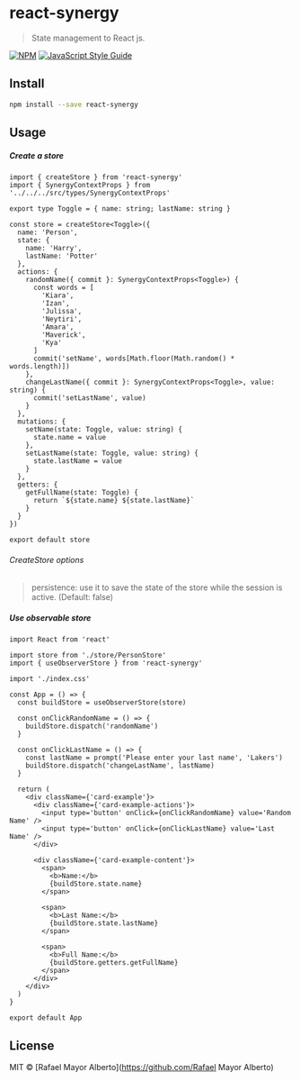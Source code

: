 # react-synergy

> State management to React js.

[![NPM](https://img.shields.io/npm/v/react-synergy.svg)](https://www.npmjs.com/package/react-synergy) [![JavaScript Style Guide](https://img.shields.io/badge/code_style-standard-brightgreen.svg)](https://standardjs.com)

## Install

```bash
npm install --save react-synergy
```

## Usage

##### Create a store

```tsx
import { createStore } from 'react-synergy'
import { SynergyContextProps } from '../../../src/types/SynergyContextProps'

export type Toggle = { name: string; lastName: string }

const store = createStore<Toggle>({
  name: 'Person',
  state: {
    name: 'Harry',
    lastName: 'Potter'
  },
  actions: {
    randomName({ commit }: SynergyContextProps<Toggle>) {
      const words = [
        'Kiara',
        'Izan',
        'Julissa',
        'Neytiri',
        'Amara',
        'Maverick',
        'Kya'
      ]
      commit('setName', words[Math.floor(Math.random() * words.length)])
    },
    changeLastName({ commit }: SynergyContextProps<Toggle>, value: string) {
      commit('setLastName', value)
    }
  },
  mutations: {
    setName(state: Toggle, value: string) {
      state.name = value
    },
    setLastName(state: Toggle, value: string) {
      state.lastName = value
    }
  },
  getters: {
    getFullName(state: Toggle) {
      return `${state.name} ${state.lastName}`
    }
  }
})

export default store
```

###### CreateStore options

> persistence: use it to save the state of the store while the session is active. (Default: false)

##### Use observable store

```tsx
import React from 'react'

import store from './store/PersonStore'
import { useObserverStore } from 'react-synergy'

import './index.css'

const App = () => {
  const buildStore = useObserverStore(store)

  const onClickRandomName = () => {
    buildStore.dispatch('randomName')
  }

  const onClickLastName = () => {
    const lastName = prompt('Please enter your last name', 'Lakers')
    buildStore.dispatch('changeLastName', lastName)
  }

  return (
    <div className={'card-example'}>
      <div className={'card-example-actions'}>
        <input type='button' onClick={onClickRandomName} value='Random Name' />
        <input type='button' onClick={onClickLastName} value='Last Name' />
      </div>

      <div className={'card-example-content'}>
        <span>
          <b>Name:</b>
          {buildStore.state.name}
        </span>

        <span>
          <b>Last Name:</b>
          {buildStore.state.lastName}
        </span>

        <span>
          <b>Full Name:</b>
          {buildStore.getters.getFullName}
        </span>
      </div>
    </div>
  )
}

export default App
```

## License

MIT © [Rafael Mayor Alberto](https://github.com/Rafael Mayor Alberto)
